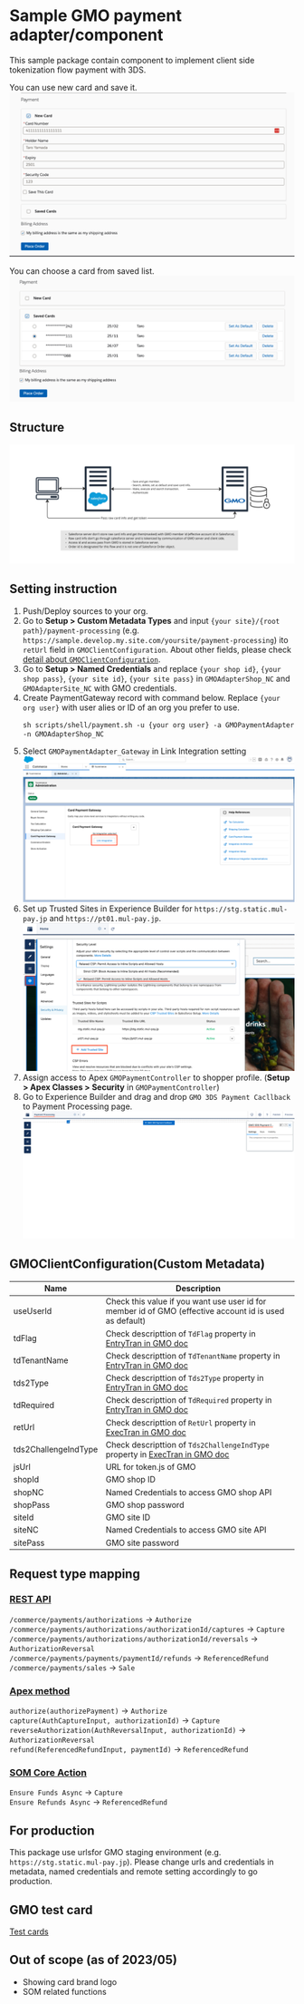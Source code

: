 # Sample GMO payment adapter/component
This sample package contain component to implement client side tokenization flow payment with 3DS.

You can use new card and save it.
![](images/form.png)

You can choose a card from saved list.
![](images/list.png)

## Structure
![](images/GMOPayment.jpg)

## Setting instruction
1. Push/Deploy sources to your org.
1. Go to **Setup > Custom Metadata Types** and input `{your site}/{root path}/payment-processing` (e.g. `https://sample.develop.my.site.com/yoursite/payment-processing`) ito `retUrl` field in `GMOClientConfiguration`. About other fields, please check [detail about `GMOClientConfiguration`](#gmoclientconfigurationcustom-metadata).
1. Go to **Setup > Named Credentials** and replace `{your shop id}`, `{your shop pass}`, `{your site id}`, `{your site pass}` in `GMOAdapterShop_NC` and `GMOAdapterSite_NC` with GMO credentials. 
1. Create PaymentGateway record with command below. Replace `{your org user}` with user alies or ID of an org you prefer to use.
    ```
    sh scripts/shell/payment.sh -u {your org user} -a GMOPaymentAdapter -n GMOAdapterShop_NC
    ```
1. Select `GMOPaymentAdapter_Gateway` in Link Integration setting
    ![](images/link_integration.png)
1. Set up Trusted Sites in Experience Builder for `https://stg.static.mul-pay.jp` and `https://pt01.mul-pay.jp`.
    ![](images/csp.png)
1. Assign access to Apex `GMOPaymentController` to shopper profile. (**Setup > Apex Classes > Security** in `GMOPaymentController`)
1. Go to Experience Builder and drag and drop `GMO 3DS Payment Cacllback` to Payment Processing page.
    ![](images/payment-process.png)


## GMOClientConfiguration(Custom Metadata)

|Name|Description|
|-|-|
|useUserId|Check this value if you want use user id for member id of GMO (effective account id is used as default)|
|tdFlag|Check descripttion of `TdFlag` property in [EntryTran in GMO doc](https://docs.mul-pay.jp/payment/credit/api3ds2#entrytran)|
|tdTenantName|Check descripttion of `TdTenantName` property in [EntryTran in GMO doc](https://docs.mul-pay.jp/payment/credit/api3ds2#entrytran)|
|tds2Type|Check descripttion of `Tds2Type` property in [EntryTran in GMO doc](https://docs.mul-pay.jp/payment/credit/api3ds2#entrytran)|
|tdRequired|Check descripttion of `TdRequired` property in [EntryTran in GMO doc](https://docs.mul-pay.jp/payment/credit/api3ds2#entrytran)|
|retUrl|Check descripttion of `RetUrl` property in [ExecTran in GMO doc](https://docs.mul-pay.jp/payment/credit/api3ds2#exectran)|
|tds2ChallengeIndType|Check descripttion of `Tds2ChallengeIndType` property in [ExecTran in GMO doc](https://docs.mul-pay.jp/payment/credit/api3ds2#exectran)|
|jsUrl|URL for token.js of GMO|
|shopId|GMO shop ID|
|shopNC|Named Credentials to access GMO shop API|
|shopPass|GMO shop password|
|siteId|GMO site ID|
|siteNC|Named Credentials to access GMO site API|
|sitePass|GMO site password|


## Request type mapping 
### [REST API](https://developer.salesforce.com/docs/atlas.en-us.240.0.chatterapi.meta/chatterapi/connect_resources_payments.htm)
`/commerce/payments/authorizations` -> `Authorize`  
`/commerce/payments/authorizations/authorizationId/captures` -> `Capture`  
`/commerce/payments/authorizations/authorizationId/reversals` -> `AuthorizationReversal`  
`/commerce/payments/payments/paymentId/refunds` -> `ReferencedRefund`  
`/commerce/payments/sales` -> `Sale`  

### [Apex method](https://developer.salesforce.com/docs/atlas.ja-jp.apexcode.meta/apexcode/apex_ConnectAPI_Payments_static_methods.htm#unique_1099295387)
`authorize(authorizePayment)` -> `Authorize`  
`capture(AuthCaptureInput, authorizationId)`  -> `Capture`  
`reverseAuthorization(AuthReversalInput, authorizationId)` -> `AuthorizationReversal`  
`refund(ReferencedRefundInput, paymentId)`  -> `ReferencedRefund`  

### [SOM Core Action](https://help.salesforce.com/s/articleView?language=en_US&id=sf.flow_ref_elements_om_actions_list.htm&type=5)
`Ensure Funds Async` -> `Capture`  
`Ensure Refunds Async` -> `ReferencedRefund`  

## For production
This package use urlsfor GMO staging environment (e.g. `https://stg.static.mul-pay.jp`). Please change urls and credentials in metadata, named credentials and remote setting accordingly to go production.

## GMO test card
[Test cards](https://mp-faq.gmo-pg.com/s/article/DA046)

## Out of scope (as of 2023/05)
- Showing card brand logo
- SOM related functions